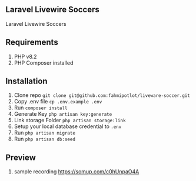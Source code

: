 ## Laravel Livewire Soccers

Laravel Livewire Soccers

## Requirements
1. PHP v8.2
2. PHP Composer installed

## Installation 

1. Clone repo `git clone git@github.com:fahmipotlot/liveware-soccer.git`
2. Copy .env file `cp .env.example .env`
3. Run `composer install`
4. Generate Key `php artisan key:generate`
5. Link storage Folder `php artisan storage:link`
6. Setup your local database credential to `.env`
7. Run `php artisan migrate`
8. Run `php artisan db:seed`

## Preview

1. sample recording https://somup.com/c0hUnpaO4A
